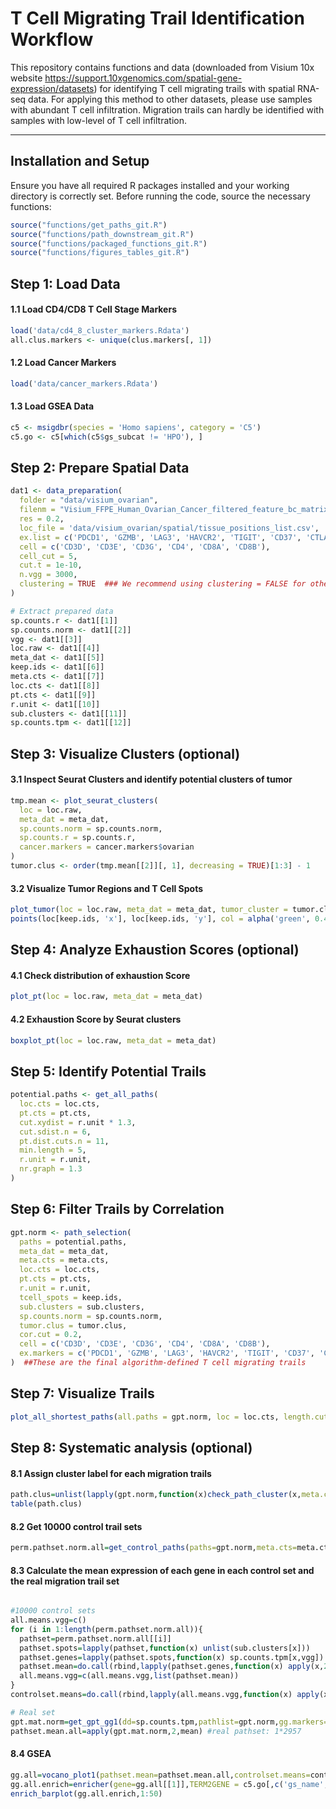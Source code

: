 # T Cell Migrating Trail Identification Workflow

This repository contains functions and data (downloaded from Visium 10x website https://support.10xgenomics.com/spatial-gene-expression/datasets) for identifying T cell migrating trails with spatial RNA-seq data. For applying this method to other datasets, please use samples with abundant T cell infiltration. Migration trails can hardly be identified with samples with low-level of T cell infiltration.  

---

## Installation and Setup

Ensure you have all required R packages installed and your working directory is correctly set. Before running the code, source the necessary functions:
```r
source("functions/get_paths_git.R")
source("functions/path_downstream_git.R")
source("functions/packaged_functions_git.R")
source("functions/figures_tables_git.R")
```

## Step 1: Load Data

#### 1.1 Load CD4/CD8 T Cell Stage Markers
```r
load('data/cd4_8_cluster_markers.Rdata')
all.clus.markers <- unique(clus.markers[, 1])
```

#### 1.2 Load Cancer Markers
```r
load('data/cancer_markers.Rdata')
```

#### 1.3 Load GSEA Data
```r
c5 <- msigdbr(species = 'Homo sapiens', category = 'C5')
c5.go <- c5[which(c5$gs_subcat != 'HPO'), ]
```

## Step 2: Prepare Spatial Data

```r
dat1 <- data_preparation(
  folder = "data/visium_ovarian",  
  filenm = "Visium_FFPE_Human_Ovarian_Cancer_filtered_feature_bc_matrix.h5", 
  res = 0.2,
  loc_file = 'data/visium_ovarian/spatial/tissue_positions_list.csv',
  ex.list = c('PDCD1', 'GZMB', 'LAG3', 'HAVCR2', 'TIGIT', 'CD37', 'CTLA4'),
  cell = c('CD3D', 'CD3E', 'CD3G', 'CD4', 'CD8A', 'CD8B'),
  cell_cut = 5,
  cut.t = 1e-10,
  n.vgg = 3000,
  clustering = TRUE  ### We recommend using clustering = FALSE for other datasets
)

# Extract prepared data
sp.counts.r <- dat1[[1]]
sp.counts.norm <- dat1[[2]]
vgg <- dat1[[3]]
loc.raw <- dat1[[4]]
meta_dat <- dat1[[5]]
keep.ids <- dat1[[6]]
meta.cts <- dat1[[7]]
loc.cts <- dat1[[8]]
pt.cts <- dat1[[9]]
r.unit <- dat1[[10]]
sub.clusters <- dat1[[11]]
sp.counts.tpm <- dat1[[12]]
```

## Step 3: Visualize Clusters (optional)

#### 3.1 Inspect Seurat Clusters and identify potential clusters of tumor

```r
tmp.mean <- plot_seurat_clusters(
  loc = loc.raw,
  meta_dat = meta_dat,
  sp.counts.norm = sp.counts.norm,
  sp.counts.r = sp.counts.r,
  cancer.markers = cancer.markers$ovarian
)
tumor.clus <- order(tmp.mean[[2]][, 1], decreasing = TRUE)[1:3] - 1
```

#### 3.2 Visualize Tumor Regions and T Cell Spots

```r
plot_tumor(loc = loc.raw, meta_dat = meta_dat, tumor_cluster = tumor.clus)
points(loc[keep.ids, 'x'], loc[keep.ids, 'y'], col = alpha('green', 0.4), pch = 19, cex = 0.5)
```

## Step 4: Analyze Exhaustion Scores (optional)

#### 4.1 Check distribution of exhaustion Score
```r
plot_pt(loc = loc.raw, meta_dat = meta_dat)
```

#### 4.2 Exhaustion Score by Seurat clusters
```r
boxplot_pt(loc = loc.raw, meta_dat = meta_dat)
```

## Step 5: Identify Potential Trails

```r
potential.paths <- get_all_paths(
  loc.cts = loc.cts,
  pt.cts = pt.cts,
  cut.xydist = r.unit * 1.3,
  cut.sdist.n = 6,
  pt.dist.cuts.n = 11,
  min.length = 5,
  r.unit = r.unit,
  nr.graph = 1.3
)
```

## Step 6: Filter Trails by Correlation

```r
gpt.norm <- path_selection(
  paths = potential.paths,
  meta_dat = meta_dat,
  meta.cts = meta.cts,
  loc.cts = loc.cts,
  pt.cts = pt.cts,
  r.unit = r.unit,
  tcell_spots = keep.ids,
  sub.clusters = sub.clusters,
  sp.counts.norm = sp.counts.norm,
  tumor.clus = tumor.clus,
  cor.cut = 0.2,
  cell = c('CD3D', 'CD3E', 'CD3G', 'CD4', 'CD8A', 'CD8B'),
  ex.markers = c('PDCD1', 'GZMB', 'LAG3', 'HAVCR2', 'TIGIT', 'CD37', 'CTLA4')
)  ##These are the final algorithm-defined T cell migrating trails
```

## Step 7: Visualize Trails
```r
plot_all_shortest_paths(all.paths = gpt.norm, loc = loc.cts, length.cut = 5)
```

## Step 8: Systematic analysis (optional)

#### 8.1 Assign cluster label for each migration trails
```r
path.clus=unlist(lapply(gpt.norm,function(x)check_path_cluster(x,meta.cts=meta.cts)))
table(path.clus)
```

#### 8.2 Get 10000 control trail sets
```r
perm.pathset.norm.all=get_control_paths(paths=gpt.norm,meta.cts=meta.cts,nr=1.3,s.range1=7*r.unit,s.range2=3*r.unit,n.paths=90000,loc.cts=loc.cts,r.unit=r.unit,n.set=10000)
```

#### 8.3 Calculate the mean expression of each gene in each control set and the real migration trail set
```r

#10000 control sets
all.means.vgg=c()
for (i in 1:length(perm.pathset.norm.all)){
  pathset=perm.pathset.norm.all[[i]]
  pathset.spots=lapply(pathset,function(x) unlist(sub.clusters[x]))
  pathset.genes=lapply(pathset.spots,function(x) sp.counts.tpm[x,vgg])
  pathset.mean=do.call(rbind,lapply(pathset.genes,function(x) apply(x,2,mean)))
  all.means.vgg=c(all.means.vgg,list(pathset.mean))
}
controlset.means=do.call(rbind,lapply(all.means.vgg,function(x) apply(x, 2, mean))) #10000 control sets: 10000*2957

# Real set
gpt.mat.norm=get_gpt_gg1(dd=sp.counts.tpm,pathlist=gpt.norm,gg.markers=vgg) 
pathset.mean.all=apply(gpt.mat.norm,2,mean) #real pathset: 1*2957
```


#### 8.4 GSEA
```r
gg.all=vocano_plot1(pathset.mean=pathset.mean.all,controlset.means=controlset.means,plot=TRUE)
gg.all.enrich=enricher(gene=gg.all[[1]],TERM2GENE = c5.go[,c('gs_name','gene_symbol')])
enrich_barplot(gg.all.enrich,1:50)
```


